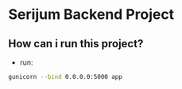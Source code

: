 # Serijum Backend Project

## How can i run this project?

 - run:
```zsh
gunicorn --bind 0.0.0.0:5000 app
```
